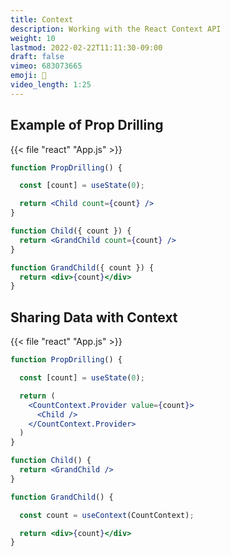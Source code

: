 ```yaml
---
title: Context
description: Working with the React Context API
weight: 10
lastmod: 2022-02-22T11:11:30-09:00
draft: false
vimeo: 683073665
emoji: 🌲
video_length: 1:25
---
```


## Example of Prop Drilling

{{< file "react" "App.js" >}}
```jsx
function PropDrilling() {

  const [count] = useState(0);

  return <Child count={count} />
}

function Child({ count }) {
  return <GrandChild count={count} />
}

function GrandChild({ count }) {
  return <div>{count}</div>
}
```

## Sharing Data with Context

{{< file "react" "App.js" >}}
```jsx
function PropDrilling() {

  const [count] = useState(0);

  return (
    <CountContext.Provider value={count}>
      <Child />
    </CountContext.Provider>
  )
}

function Child() {
  return <GrandChild />
}

function GrandChild() {

  const count = useContext(CountContext);

  return <div>{count}</div>
}
```